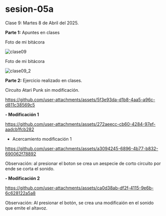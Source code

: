 # sesion-05a

Clase 9: Martes 8 de Abril del 2025.

**Parte 1:** Apuntes en clases

Foto de mi bitácora

![clase09](https://github.com/user-attachments/assets/1d12a90e-c9ec-410a-a428-5f971c775dec)

Foto de mi bitácora

![clase09_2](https://github.com/user-attachments/assets/be9bc982-2fce-4933-95f7-e02d4a52d5b1)

**Parte 2:** Ejercicio realizado en clases.

Circuito Atari Punk sin modificación.

https://github.com/user-attachments/assets/5f3e93da-d1b8-4aa5-a96c-d811c38569c5

**- Modificación 1**

https://github.com/user-attachments/assets/272aeecc-cb60-4284-97ef-aadcb1fcb282

   - Acercamiento modificación 1 

https://github.com/user-attachments/assets/a3094245-6896-4b77-b832-690062f78892

Observación: al presionar el boton se crea un aespecie de corto circuito por ende se corta el sonido.

**- Modificación 2**

https://github.com/user-attachments/assets/ca0d38ab-df2f-4115-9e6b-6c628122a5a8

Observación: Al presionar el botón, se crea una modificaión en el sonido que emite el altavoz.
